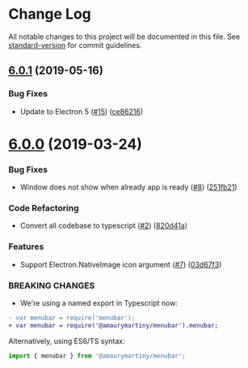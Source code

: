 # Change Log

All notable changes to this project will be documented in this file. See [standard-version](https://github.com/conventional-changelog/standard-version) for commit guidelines.

## [6.0.1](https://github.com/amaurymartiny/menubar/compare/v6.0.0...v6.0.1) (2019-05-16)


### Bug Fixes

* Update to Electron 5 ([#15](https://github.com/amaurymartiny/menubar/issues/15)) ([ce86216](https://github.com/amaurymartiny/menubar/commit/ce86216))



# [6.0.0](https://github.com/amaurymartiny/menubar/compare/v5.2.3...v6.0.0) (2019-03-24)


### Bug Fixes

* Window does not show when already app is ready ([#8](https://github.com/amaurymartiny/menubar/issues/8)) ([251fb21](https://github.com/amaurymartiny/menubar/commit/251fb21))


### Code Refactoring

* Convert all codebase to typescript ([#2](https://github.com/amaurymartiny/menubar/issues/2)) ([820d41a](https://github.com/amaurymartiny/menubar/commit/820d41a))


### Features

* Support Electron.NativeImage icon argument ([#7](https://github.com/amaurymartiny/menubar/issues/7)) ([03d67f3](https://github.com/amaurymartiny/menubar/commit/03d67f3))


### BREAKING CHANGES

* We're using a named export in Typescript now:
```diff
- var menubar = require('menubar');
+ var menubar = require('@amaurymartiny/menubar').menubar;
```

Alternatively, using ES6/TS syntax:
```javascript
import { menubar } from '@amaurymartiny/menubar';
```
